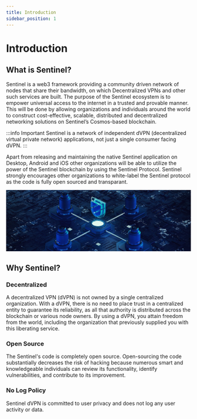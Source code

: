 ```yaml
---
title: Introduction
sidebar_position: 1
---
```


# Introduction

##  What is Sentinel?

Sentinel is a web3 framework providing a community driven network of nodes that share their bandwidth, on which Decentralized VPNs and other such services are built. The purpose of the Sentinel ecosystem is to empower universal access to the internet in a trusted and provable manner. This will be done by allowing organizations and individuals around the world to construct cost-effective, scalable, distributed and decentralized networking solutions on Sentinel’s Cosmos-based blockchain.

:::info Important 
Sentinel is a network of independent dVPN (decentralized virtual private network) applications, not just a single consumer facing dVPN.
:::

Apart from releasing and maintaining the native Sentinel application on Desktop, Android and iOS other organizations will be able to utilize the power of the Sentinel blockchain by using the Sentinel Protocol. Sentinel strongly encourages other organizations to white-label the Sentinel protocol as the code is fully open sourced and transparant.

![](/img/getting-started/welcome.jpg)


## Why Sentinel?

### Decentralized
A decentralized VPN (dVPN) is not owned by a single centralized organization. With a dVPN, there is no need to place trust in a centralized entity to guarantee its reliability, as all that authority is distributed across the blockchain or various node owners. By using a dVPN, you attain freedom from the world, including the organization that previously supplied you with this liberating service.

### Open Source
The Sentinel's code is completely open source. Open-sourcing the code substantially decreases the risk of hacking because numerous smart and knowledgeable individuals can review its functionality, identify vulnerabilities, and contribute to its improvement.

### No Log Policy
Sentinel dVPN is committed to user privacy and does not log any user activity or data.
